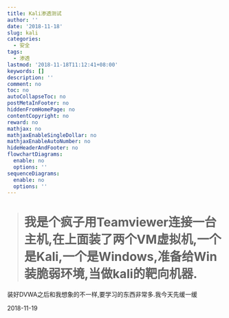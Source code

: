 ```yaml
---
title: Kali渗透测试
author: ''
date: '2018-11-18'
slug: kali
categories:
  - 安全
tags:
  - 渗透
lastmod: '2018-11-18T11:12:41+08:00'
keywords: []
description: ''
comment: no
toc: no
autoCollapseToc: no
postMetaInFooter: no
hiddenFromHomePage: no
contentCopyright: no
reward: no
mathjax: no
mathjaxEnableSingleDollar: no
mathjaxEnableAutoNumber: no
hideHeaderAndFooter: no
flowchartDiagrams:
  enable: no
  options: ''
sequenceDiagrams:
  enable: no
  options: ''
---
```


> # 我是个疯子用Teamviewer连接一台主机,在上面装了两个VM虚拟机,一个是Kali,一个是Windows,准备给Win装脆弱环境,当做kali的靶向机器.

装好DVWA之后和我想象的不一样,要学习的东西非常多.我今天先缓一缓

2018-11-19